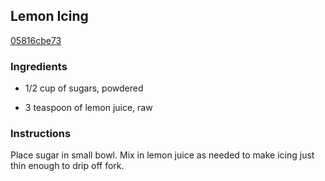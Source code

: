 ## Lemon Icing

[05816cbe73](http://www.epicurious.com/recipes/food/views/lemon-icing-103165)

### Ingredients

 - 1/2 cup of sugars, powdered

 - 3 teaspoon of lemon juice, raw

### Instructions

Place sugar in small bowl. Mix in lemon juice as needed to make icing just thin enough to drip off fork.